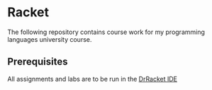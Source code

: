# Racket 

The following repository contains course work for my programming languages university course. 

## Prerequisites 

All assignments and labs are to be run in the [DrRacket IDE](https://download.racket-lang.org/)